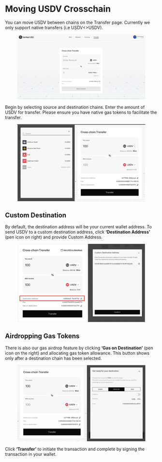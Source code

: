 # Moving USDV Crosschain

You can move USDV between chains on the Transfer page. Currently we only support native transfers (i.e USDV<>USDV).

<figure><img src="../.gitbook/assets/image (12).png" alt=""><figcaption></figcaption></figure>

Begin by selecting source and destination chains. Enter the amount of USDV for transfer. Please ensure you have native gas tokens to facilitate the transfer.

<figure><img src="../.gitbook/assets/image (13).png" alt=""><figcaption></figcaption></figure>

## Custom Destination

By default, the destination address will be your current wallet address. To send USDV to a custom destination address, click **‘Destination Address’** (pen icon on right) and provide Custom Address.

<figure><img src="../.gitbook/assets/image (2) (1) (1) (1).png" alt=""><figcaption></figcaption></figure>

## Airdropping Gas Tokens

There is also our gas airdrop feature by clicking **‘Gas on Destination’** (pen icon on the right) and allocating gas token allowance. This button shows only after a destination chain has been selected.

<figure><img src="../.gitbook/assets/image (14).png" alt=""><figcaption></figcaption></figure>

Click **‘Transfer’** to initiate the transaction and complete by signing the transaction in your wallet.

<figure><img src="https://lh7-us.googleusercontent.com/tDurXkrVJFd6D4l9GuxKH1rhNcTrUa0JJmtWFjUrHP3KRe97XdLs0MmLDsWSBnPzIYESATT3nQXSRzLQqydLB0NHF0lw9JVw43bj_vEuqDQVjzFpvdjXkcba2VvN2mg_i9BxKB4q0wNH7YcUExCd9ik" alt=""><figcaption></figcaption></figure>
